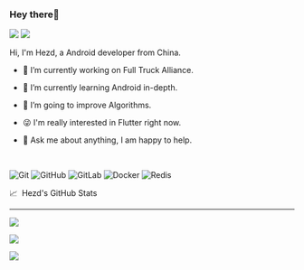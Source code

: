 
### Hey there👋

![](https://visitor-badge.glitch.me/badge?page_id=hezd.hezd) ![](https://img.shields.io/github/last-commit/hezd/hezd)
<br />

Hi, I'm Hezd, a Android developer from China.

- 👨 I’m currently working on Full Truck Alliance.

- 🌱 I’m currently learning Android in-depth.

- 🤔 I’m going to improve Algorithms.

- 😜 I'm really interested in Flutter right now.

- 💬 Ask me about anything, I am happy to help.



<br />

![Git](https://img.shields.io/badge/-Git-black?style=flat-square&logo=git)
![GitHub](https://img.shields.io/badge/-GitHub-181717?style=flat-square&logo=github)
![GitLab](https://img.shields.io/badge/-GitLab-FCA121?style=flat-square&logo=gitlab)
![Docker](https://img.shields.io/badge/-Android-black?style=flat-square&logo=android)
![Redis](https://img.shields.io/badge/-Flutter-black?style=flat-square&logo=flutter)


<div>📈&nbsp;&nbsp;Hezd's GitHub Stats</div>

---

![](https://github-readme-stats.vercel.app/api/top-langs/?username=hezd&layout=compact)

![](https://github-readme-stats.vercel.app/api?username=hezd&show_icons=true\&hide=stars,issues)

![](https://github-readme-streak-stats.herokuapp.com/?user=hezd)

